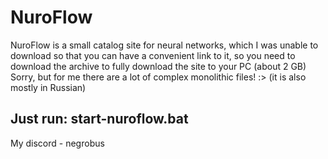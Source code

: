 # NuroFlow

NuroFlow is a small catalog site for neural networks, which I was unable to download so that you can have a convenient link to it, so you need to download the archive to fully download the site to your PC (about 2 GB) Sorry, but for me there are a lot of complex monolithic files! :> (it is also mostly in Russian)

Just run: start-nuroflow.bat
---
My discord - negrobus
